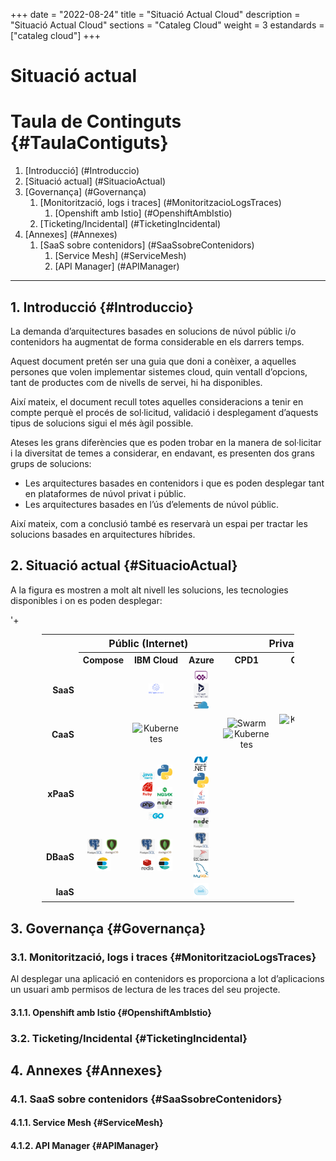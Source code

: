 +++
date        = "2022-08-24"
title       = "Situació Actual Cloud"
description = "Situació Actual Cloud"
sections    = "Cataleg Cloud"
weight	    = 3
estandards =  ["cataleg cloud"]
+++

# Situació actual
<link rel="stylesheet" type="text/css" href="https://cdn.datatables.net/1.10.18/css/jquery.dataTables.min.css">
<link rel="stylesheet" type="text/css" href="https://cdn.datatables.net/responsive/2.2.2/css/responsive.dataTables.min.css">
<link rel="stylesheet" type="text/css" href="https://canigo.ctti.gencat.cat/drafts/catalegCloud/tableStyle.css">
<script type="text/javascript" language="javascript" src="https://code.jquery.com/jquery-3.3.1.js"></script>
<script type="text/javascript" language="javascript" src="https://cdn.datatables.net/1.10.18/js/jquery.dataTables.min.js"></script>
<script type="text/javascript" language="javascript" src="https://cdn.datatables.net/responsive/2.2.2/js/dataTables.responsive.min.js"></script>
<script type="text/javascript" language="javascript" src="catalegCloud.js"></script>

# **Taula de Continguts** {#TaulaContiguts}

1. [Introducció] (#Introduccio)
2. [Situació actual] (#SituacioActual)
3. [Governança] (#Governança)
    1. [Monitorització, logs i traces] (#MonitoritzacioLogsTraces)
        1. [Openshift amb Istio] (#OpenshiftAmbIstio)
    2. [Ticketing/Incidental] (#TicketingIncidental)
4. [Annexes] (#Annexes)
    1. [SaaS sobre contenidors] (#SaaSsobreContenidors)
        1. [Service Mesh] (#ServiceMesh)
        2. [API Manager] (#APIManager)

---

## **1. Introducció** {#Introduccio}

La demanda d’arquitectures basades en solucions de núvol públic i/o contenidors ha augmentat de forma considerable en els darrers temps.

Aquest document pretén ser una guia que doni a conèixer, a aquelles persones que volen implementar sistemes cloud, quin ventall d’opcions, tant de productes com de nivells de servei, hi ha disponibles.

Així mateix, el document recull totes aquelles consideracions a tenir en compte perquè el procés de sol·licitud, validació i desplegament d’aquests tipus de solucions sigui el més àgil possible.

Ateses les grans diferències que es poden trobar en la manera de sol·licitar i la diversitat de temes a considerar, en endavant, es presenten dos grans grups de solucions:
- Les arquitectures basades en contenidors i que es poden desplegar tant en plataformes de núvol privat i públic.
- Les arquitectures basades en l’ús d’elements de núvol públic.

Així mateix, com a conclusió també es reservarà un espai per tractar les solucions basades en arquitectures híbrides.

## **2. Situació actual** {#SituacioActual}

A la figura es mostren a molt alt nivell les solucions, les tecnologies disponibles i on es poden desplegar:
<table cellpadding="7" cellspacing="1" style="padding-left:50px;border-collapse:collapse;width:90%;">
    <tr>
        <th style="border-style: none;"></th>
        <th colspan="3" style="font-size: 16px;"><strong>Públic (Internet)</strong></th>
        <th colspan="4" style="font-size: 16px;"><strong>Privat (Intranet)</strong></th>
    </tr>
    <tr>
        <th width="9%" style="border-style: none;"></th>
        <th width="13%" style="font-size: 14px;"><div align="center">Compose</div></th>'+
        <th width="13%" style="font-size: 14px;"><div align="center">IBM Cloud</div></th>
        <th width="13%" style="font-size: 14px;"><div align="center">Azure</div></th>
        <th width="13%" style="font-size: 14px;"><div align="center">CPD1</div></th>
        <th width="13%" style="font-size: 14px;"><div align="center">CPD2</div></th>
        <th width="13%" style="font-size: 14px;"><div align="center">CPD3</div></th>
        <th width="13%" style="font-size: 14px;"><div align="center">CPD4</div></th>
    </tr>
    <tr>
        <th align="right" style="border-style: none;"><strong>SaaS</th>
        <td align="center"></td>
        <td align="center"><img src="../catalegCloud/apiconnect.png" width="24" alt="IBM Apiconnect"></td>
        <td align="center"><img src="../catalegCloud/powerapps.png" width="24" alt="PowerApps"> <img src="../catalegCloud/dynamics365.png" width="24" alt="Swarm"> <img src="../catalegCloud/cdn.png" width="24" alt="CDN"></td>
        <td align="center"></td>
        <td align="center"></td>
        <td align="center"></td>
        <td align="center"></td>
    </tr>
    <tr>
        <th align="right" style="border-style: none;"><strong>CaaS</strong></th>
        <td align="center"></td>
        <td align="center"><img src="../catalegCloud/kubernetes.png" width="24" alt="Kubernetes"></td>
        <td align="center"></td>
        <td align="center"><img src="../catalegCloud/swarm.png" width="24" alt="Swarm"> <img src="../catalegCloud/kubernetes.png" width="24" alt="Kubernetes"></td>
        <td align="center"><img src="../catalegCloud/kubernetes.png" width="24" alt="Kubernetes"> <img src="../catalegCloud/openshift.png" width="24" alt="Openshift"></td>
        <td align="center"><img src="../catalegCloud/openshift.png" width="24" alt="Openshift"></td>
        <td align="center"><img src="../catalegCloud/openshift.png" width="24" alt="Openshift"></td>
    </tr>
    <tr>
        <th align="right" style="border-style: none;"><strong>xPaaS</strong></th>
        <td align="center"></td>
        <td align="center"><img src="../catalegCloud/javaliberty.png" width="24" alt="JavaLiberty"> <img src="../catalegCloud/python.png" width="24" alt="Python"> <img src="../catalegCloud/ruby.png" width="24" alt="Ruby"> <img src="../catalegCloud/nginx.png" width="24" alt="NGinx"> <img src="../catalegCloud/php.png" width="24" alt="Php"> <img src="../catalegCloud/nodejs.png" width="24" alt="NodeJS"> <img src="../catalegCloud/go.png" width="24" alt="Go"></td>
        <td align="center"><img src="../catalegCloud/microsoftnet.png" width="24" alt="Microsoft .Net"> <img src="../catalegCloud/python.png" width="24" alt="Python"> <img src="../catalegCloud/java.png" width="24" alt="Java"> <img src="../catalegCloud/php.png" width="24" alt="Php"> <img src="../catalegCloud/nodejs.png" width="24" alt="NodeJS"></td>
        <td align="center"></td>
        <td align="center"></td>
        <td align="center"><img src="../catalegCloud/istio.png" width="24" alt="Istio"></td>
        <td align="center"><img src="../catalegCloud/istio.png" width="24" alt="Istio"></td>
    </tr>
    <tr>
        <th align="right" style="border-style: none;"><strong>DBaaS</strong></th>
        <td align="center"><img src="../catalegCloud/postgresql.png" width="24" alt="PostgreSQL"> <img src="../catalegCloud/mongodb.png" width="24" alt="MongoDB"> <img src="../catalegCloud/elasticsearch.png" width="24" alt="ElasticSearch"></td>
        <td align="center"><img src="../catalegCloud/postgresql.png" width="24" alt="PostgreSQL"> <img src="../catalegCloud/mongodb.png" width="24" alt="MongoDB"> <img src="../catalegCloud/redis.png" width="24" alt="Redis"> <img src="../catalegCloud/elasticsearch.png" width="24" alt="ElasticSearch"></td>
        <td align="center"><img src="../catalegCloud/postgresql.png" width="24" alt="PostgreSQL"> <img src="../catalegCloud/sqlserver.png" width="24" alt="SQLServer"> <img src="../catalegCloud/mysql.png" width="24" alt="MySQL"></td>
        <td align="center"></td>
        <td align="center"></td>
        <td align="center"></td>
        <td align="center"><img src="../catalegCloud/postgresql.png" width="24" alt="PostgreSQL"> <img src="../catalegCloud/mysql.png" width="24" alt="MySQL"></td>
    </tr>
    <tr>
        <th align="right" style="border-style: none;"><strong>IaaS</strong></th>
        <td align="center"></td>
        <td align="center"></td>
        <td align="center"><img src="../catalegCloud/iaas.png" width="24" alt="IaaS"></td>
        <td align="center"></td>
        <td align="center"></td>
        <td align="center"></td>
        <td align="center"></td>
    </tr>
</table>

## **3. Governança** {#Governança}

### **3.1. Monitorització, logs i traces** {#MonitoritzacioLogsTraces}

Al desplegar una aplicació en contenidors es proporciona a lot d’aplicacions un usuari amb permisos de lectura de les traces del seu projecte.

#### **3.1.1. Openshift amb Istio** {#OpenshiftAmbIstio}

### **3.2. Ticketing/Incidental** {#TicketingIncidental}

## **4. Annexes** {#Annexes}

### **4.1. SaaS sobre contenidors** {#SaaSsobreContenidors}

#### **4.1.1. Service Mesh** {#ServiceMesh}

#### **4.1.2. API Manager** {#APIManager}
